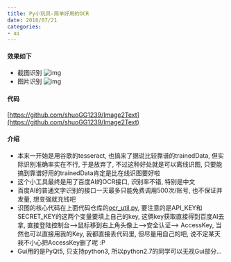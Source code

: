 ```yaml
---
title: Py小玩具-简单好用的OCR
date: 2018/07/21
categories: 
- ai
---
```

#### 效果如下
* 截图识别
![img](https://i.loli.net/2018/07/21/5b528fab7fcbb.gif)
* 图片识别
![img](https://i.loli.net/2018/07/21/5b529366aa7c0.gif)

#### 代码
[https://github.com/shuoGG1239/Image2Text](https://github.com/shuoGG1239/Image2Text)

#### 介绍
* 本来一开始是用谷歌的tesseract, 也搞来了据说比较靠谱的trainedData, 但实际识别准确率实在不行, 于是放弃了, 不过这种好处就是可以离线识图, 只要能搞到靠谱好用的trainedData肯定是比在线识图要好啦
* 这个小工具最终是用了百度AI的OCR接口, 识别率不错, 特别是中文
* 百度AI的普通文字识别的接口一天最多只能免费调用500次/账号, 也不保证并发量, 想变强就充钱吧
* 识图的核心代码在上面代码仓库的[ocr_util.py](https://github.com/shuoGG1239/Image2Text/blob/master/ocr_util.py), 要注意的是API_KEY和SECRET_KEY的这两个变量要填上自己的key, 这俩key获取直接得到百度AI去拿, 直接登陆控制台-->鼠标移到右上角头像上-->安全认证--> AccessKey, 当然也可以直接用我的Key, 我都直接丢代码里, 但尽量用自己的吧, 说不定某天我不小心把AccessKey删了呢 :P
* Gui用的是PyQt5, 只支持python3, 所以python2.7的同学可以无视Gui部分...